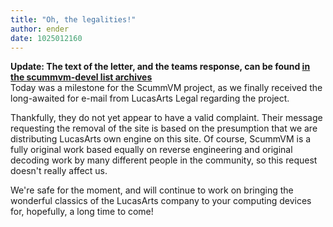 ```yaml
---
title: "Oh, the legalities!"
author: ender
date: 1025012160
---
```


**Update: The text of the letter, and the teams response, can be found [in the scummvm-devel list archives](https://sourceforge.net/mailarchive/forum.php?thread_id=837277&forum_id=7223)**  
Today was a milestone for the ScummVM project, as we finally received the long-awaited for e-mail from LucasArts Legal regarding the project.  
  
Thankfully, they do not yet appear to have a valid complaint. Their message requesting the removal of the site is based on the presumption that we are distributing LucasArts own engine on this site. Of course, ScummVM is a fully original work based equally on reverse engineering and original decoding work by many different people in the community, so this request doesn't really affect us.  
  
We're safe for the moment, and will continue to work on bringing the wonderful classics of the LucasArts company to your computing devices for, hopefully, a long time to come!
